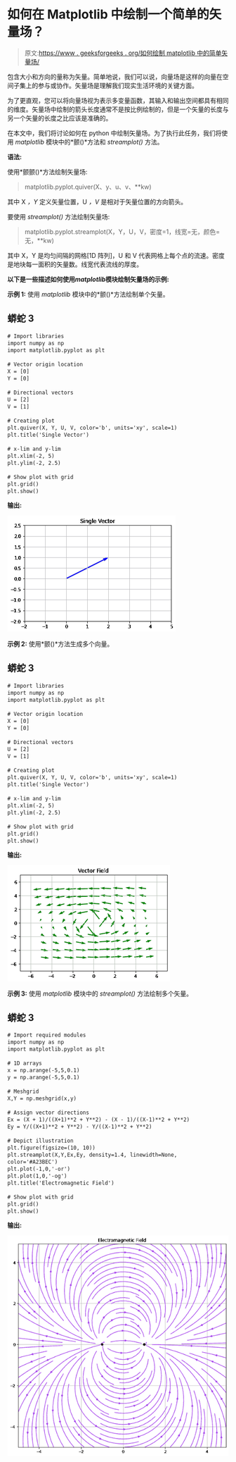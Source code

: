 # 如何在 Matplotlib 中绘制一个简单的矢量场？

> 原文:[https://www . geeksforgeeks . org/如何绘制 matplotlib 中的简单矢量场/](https://www.geeksforgeeks.org/how-to-plot-a-simple-vector-field-in-matplotlib/)

包含大小和方向的量称为矢量。简单地说，我们可以说，向量场是这样的向量在空间子集上的参与或协作。矢量场是理解我们现实生活环境的关键方面。

为了更直观，您可以将向量场视为表示多变量函数，其输入和输出空间都具有相同的维度。矢量场中绘制的箭头长度通常不是按比例绘制的，但是一个矢量的长度与另一个矢量的长度之比应该是准确的。

在本文中，我们将讨论如何在 python 中绘制矢量场。为了执行此任务，我们将使用 *matplotlib* 模块中的*颤()*方法和 *streamplot()* 方法。

**语法:**

使用*颤颤()*方法绘制矢量场:

> matplotlib.pyplot.quiver(X、y、u、v、**kw)

其中 X *，Y* 定义矢量位置，U *，V* 是相对于矢量位置的方向箭头。

要使用 *streamplot()* 方法绘制矢量场:

> matplotlib.pyplot.streamplot(X，Y，U，V，密度=1，线宽=无，颜色=无，**kw)

其中 X，Y 是均匀间隔的网格[1D 阵列]，U 和 V 代表网格上每个点的流速。密度是地块每一面积的矢量数。线宽代表流线的厚度。

**以下是一些描述如何使用*****matplotlib*****模块绘制矢量场的示例:**

**示例 1:** 使用 *matplotlib* 模块中的*颤()*方法绘制单个矢量。

## 蟒蛇 3

```
# Import libraries
import numpy as np
import matplotlib.pyplot as plt

# Vector origin location
X = [0]
Y = [0]

# Directional vectors
U = [2] 
V = [1] 

# Creating plot
plt.quiver(X, Y, U, V, color='b', units='xy', scale=1)
plt.title('Single Vector')

# x-lim and y-lim
plt.xlim(-2, 5)
plt.ylim(-2, 2.5)

# Show plot with grid
plt.grid()
plt.show()
```

**输出:**

![](img/050958e371d755a5b264e802b0309f16.png)

**示例 2:** 使用*颤()*方法生成多个向量。

## 蟒蛇 3

```
# Import libraries
import numpy as np
import matplotlib.pyplot as plt

# Vector origin location
X = [0]
Y = [0]

# Directional vectors
U = [2] 
V = [1] 

# Creating plot
plt.quiver(X, Y, U, V, color='b', units='xy', scale=1)
plt.title('Single Vector')

# x-lim and y-lim
plt.xlim(-2, 5)
plt.ylim(-2, 2.5)

# Show plot with grid
plt.grid()
plt.show()
```

**输出:**

![](img/6e62ef803bb7a10d77ca38ebe6952be0.png)

**示例 3:** 使用 *matplotlib* 模块中的 *streamplot()* 方法绘制多个矢量。

## 蟒蛇 3

```
# Import required modules
import numpy as np
import matplotlib.pyplot as plt

# 1D arrays
x = np.arange(-5,5,0.1)
y = np.arange(-5,5,0.1)

# Meshgrid
X,Y = np.meshgrid(x,y)

# Assign vector directions
Ex = (X + 1)/((X+1)**2 + Y**2) - (X - 1)/((X-1)**2 + Y**2)
Ey = Y/((X+1)**2 + Y**2) - Y/((X-1)**2 + Y**2)

# Depict illustration
plt.figure(figsize=(10, 10))
plt.streamplot(X,Y,Ex,Ey, density=1.4, linewidth=None, color='#A23BEC')
plt.plot(-1,0,'-or')
plt.plot(1,0,'-og')
plt.title('Electromagnetic Field')

# Show plot with grid
plt.grid()
plt.show()
```

**输出:**

![](img/487defb60d6817e6a823c1c72ee99702.png)